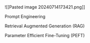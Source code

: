 ![[Pasted image 20240714173421.png]]


Prompt Engineering

Retrieval Augmented Generation (RAG)

Parameter Efficient Fine-Tuning (PEFT)